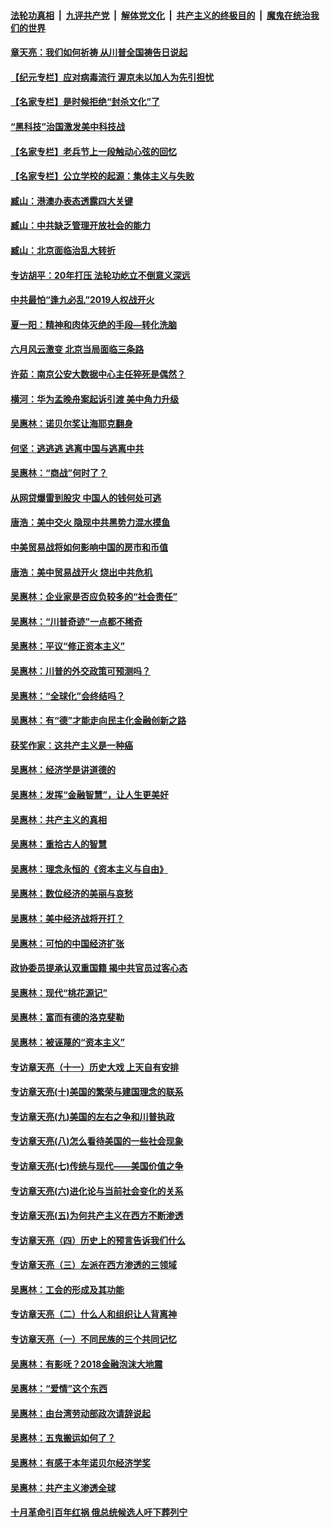 

####  [法轮功真相](../../../../basic/blob/master/README.md?t=06301831) &nbsp;|&nbsp; [九评共产党](../../../../9ping.md/blob/master/README.md?t=06301831) &nbsp;|&nbsp; [解体党文化](../../../../jtdwh.md/blob/master/README.md?t=06301831)  &nbsp;|&nbsp; [共产主义的终极目的](../../../../gczydzjmd.md/blob/master/README.md?t=06301831) &nbsp;|&nbsp; [魔鬼在统治我们的世界](../../../../mgztzwmdsj.md/blob/master/README.md?t=06301831) 

#### [章天亮：我们如何祈祷 从川普全国祷告日说起](../pages/nsc423/n11944627.md?t=06301831) 

#### [【纪元专栏】应对病毒流行 渥京未以加人为先引担忧](../pages/nsc423/n11875714.md?t=06301831) 

#### [【名家专栏】是时候拒绝“封杀文化”了](../pages/nsc423/n11814093.md?t=06301831) 

#### [“黑科技”治国激发美中科技战](../pages/nsc423/n11638056.md?t=06301831) 

#### [【名家专栏】老兵节上一段触动心弦的回忆](../pages/nsc423/n11646016.md?t=06301831) 

#### [【名家专栏】公立学校的起源：集体主义与失败](../pages/nsc423/n11601833.md?t=06301831) 

#### [臧山：港澳办表态透露四大关键](../pages/nsc423/n11421628.md?t=06301831) 

#### [臧山：中共缺乏管理开放社会的能力](../pages/nsc423/n11407457.md?t=06301831) 

#### [臧山：北京面临治乱大转折](../pages/nsc423/n11406895.md?t=06301831) 

#### [专访胡平：20年打压 法轮功屹立不倒意义深远](../pages/nsc423/n11398800.md?t=06301831) 

#### [中共最怕“逢九必乱”2019人权战开火](../pages/nsc423/n11385248.md?t=06301831) 

#### [夏一阳：精神和肉体灭绝的手段—转化洗脑](../pages/nsc423/n11368250.md?t=06301831) 

#### [六月风云激变 北京当局面临三条路](../pages/nsc423/n11313668.md?t=06301831) 

#### [许茹：南京公安大数据中心主任猝死是偶然？](../pages/nsc423/n11064744.md?t=06301831) 

#### [横河：华为孟晚舟案起诉引渡 美中角力升级](../pages/nsc423/n11027230.md?t=06301831) 

#### [吴惠林：诺贝尔奖让海耶克翻身](../pages/nsc423/n10890049.md?t=06301831) 

#### [何坚：逃逃逃 逃离中国与逃离中共](../pages/nsc423/n10592891.md?t=06301831) 

#### [吴惠林：“商战”何时了？](../pages/nsc423/n10573558.md?t=06301831) 

#### [从网贷爆雷到股灾 中国人的钱何处可逃](../pages/nsc423/n10572800.md?t=06301831) 

#### [唐浩：美中交火 隐现中共黑势力混水摸鱼](../pages/nsc423/n10544040.md?t=06301831) 

#### [中美贸易战将如何影响中国的房市和币值](../pages/nsc423/n10543697.md?t=06301831) 

#### [唐浩：美中贸易战开火 烧出中共危机](../pages/nsc423/n10540126.md?t=06301831) 

#### [吴惠林：企业家是否应负较多的“社会责任”](../pages/nsc423/n10535022.md?t=06301831) 

#### [吴惠林：“川普奇迹”一点都不稀奇](../pages/nsc423/n10512808.md?t=06301831) 

#### [吴惠林：平议“修正资本主义”](../pages/nsc423/n10495724.md?t=06301831) 

#### [吴惠林：川普的外交政策可预测吗？](../pages/nsc423/n10462387.md?t=06301831) 

#### [吴惠林：“全球化”会终结吗？](../pages/nsc423/n10452838.md?t=06301831) 

#### [吴惠林：有“德”才能走向民主化金融创新之路](../pages/nsc423/n10432292.md?t=06301831) 

#### [获奖作家：这共产主义是一种癌](../pages/nsc423/n10431541.md?t=06301831) 

#### [吴惠林：经济学是讲道德的](../pages/nsc423/n10398014.md?t=06301831) 

#### [吴惠林：发挥“金融智慧”，让人生更美好](../pages/nsc423/n10375019.md?t=06301831) 

#### [吴惠林：共产主义的真相](../pages/nsc423/n10351394.md?t=06301831) 

#### [吴惠林：重拾古人的智慧](../pages/nsc423/n10337691.md?t=06301831) 

#### [吴惠林：理念永恒的《资本主义与自由》](../pages/nsc423/n10316274.md?t=06301831) 

#### [吴惠林：数位经济的美丽与哀愁](../pages/nsc423/n10292946.md?t=06301831) 

#### [吴惠林：美中经济战将开打？](../pages/nsc423/n10258825.md?t=06301831) 

#### [吴惠林：可怕的中国经济扩张](../pages/nsc423/n10219147.md?t=06301831) 

#### [政协委员提承认双重国籍 揭中共官员过客心态](../pages/nsc423/n10208809.md?t=06301831) 

#### [吴惠林：现代“桃花源记”](../pages/nsc423/n10185234.md?t=06301831) 

#### [吴惠林：富而有德的洛克斐勒](../pages/nsc423/n10142264.md?t=06301831) 

#### [吴惠林：被诬蔑的“资本主义”](../pages/nsc423/n10124816.md?t=06301831) 

#### [专访章天亮（十一）历史大戏 上天自有安排](../pages/nsc423/n10094905.md?t=06301831) 

#### [专访章天亮(十)美国的繁荣与建国理念的联系](../pages/nsc423/n10094899.md?t=06301831) 

#### [专访章天亮(九)美国的左右之争和川普执政](../pages/nsc423/n10094889.md?t=06301831) 

#### [专访章天亮(八)怎么看待美国的一些社会现象](../pages/nsc423/n10094857.md?t=06301831) 

#### [专访章天亮(七)传统与现代——美国价值之争](../pages/nsc423/n10093140.md?t=06301831) 

#### [专访章天亮(六)进化论与当前社会变化的关系](../pages/nsc423/n10092036.md?t=06301831) 

#### [专访章天亮(五)为何共产主义在西方不断渗透](../pages/nsc423/n10083620.md?t=06301831) 

#### [专访章天亮（四）历史上的预言告诉我们什么](../pages/nsc423/n10083606.md?t=06301831) 

#### [专访章天亮（三）左派在西方渗透的三领域](../pages/nsc423/n10081115.md?t=06301831) 

#### [吴惠林：工会的形成及其功能](../pages/nsc423/n10080633.md?t=06301831) 

#### [专访章天亮（二）什么人和组织让人背离神](../pages/nsc423/n10076637.md?t=06301831) 

#### [专访章天亮（一）不同民族的三个共同记忆](../pages/nsc423/n10074188.md?t=06301831) 

#### [吴惠林：有影呒？2018金融泡沫大地震](../pages/nsc423/n10040534.md?t=06301831) 

#### [吴惠林：“爱情”这个东西](../pages/nsc423/n10019423.md?t=06301831) 

#### [吴惠林：由台湾劳动部政次请辞说起](../pages/nsc423/n9979679.md?t=06301831) 

#### [吴惠林：五鬼搬运如何了？](../pages/nsc423/n9925338.md?t=06301831) 

#### [吴惠林：有感于本年诺贝尔经济学奖](../pages/nsc423/n9871883.md?t=06301831) 

#### [吴惠林：共产主义渗透全球](../pages/nsc423/n9812748.md?t=06301831) 

#### [十月革命引百年红祸 俄总统候选人吁下葬列宁](../pages/nsc423/n9810182.md?t=06301831) 

